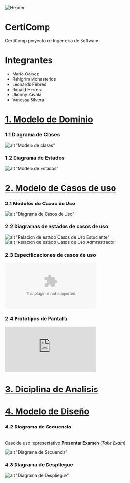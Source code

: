 <img alt="Header" src="assets/certiComp-header.jpg">

# CertiComp

CertiComp proyecto de Ingeniería de Software

# Integrantes

- Mario Gamez
- Rahigrim Monasterios
- Leonardo Febres
- Ronald Herrera
- Jhonny Zavala
- Vanessa Silvera

# [1. Modelo de Dominio ](#1-Modelo-de-Dominio)

### **1.1 Diagrama de Clases**

![alt "Modelo de clases"](https://github.com/febres35/EdTech_IS/blob/main/docs/scenariosView/Modelo%20del%20Dominio/Diagrama%20de%20Clases.png)

### **1.2 Diagrama de Estados**

![alt "Modelo de Estados"](https://github.com/febres35/EdTech_IS/blob/main/docs/scenariosView/Modelo%20del%20Dominio/Diagrama%20de%20Estado.png)

# [2. Modelo de Casos de uso ](#2-Diciplina-de-Requisitos)

### **2.1 Modelos de Casos de Uso**

![alt "Diagrama de Casos de Uso"](https://github.com/febres35/EdTech_IS/blob/main/docs/scenariosView/Requisitos/Casos%20de%20Uso.png)

### **2.2 Diagramas de estados de casos de uso**

![alt "Relacion de estado Casos de Uso Estudiante"](https://github.com/febres35/EdTech_IS/blob/main/docs/scenariosView/Requisitos/Relaición%20de%20Estados%20de%20Casos%20de%20UsosEstudiante.png)
![alt "Relacion de estado Casos de Uso Administrador"](https://github.com/febres35/EdTech_IS/blob/main/docs/scenariosView/Requisitos/Relaición%20de%20Estados%20de%20Casos%20de%20UsosAdministrador.png)

### **2.3 Especificaciones de casos de uso**

![alt "Especificaciones de casos de uso"](https://github.com/febres35/EdTech_IS/blob/main/docs/scenariosView/Requisitos/Casos%20de%20usos.docx)

### **2.4 Prototipos de Pantalla**

![alt "Prototipos de Pantalla"](https://github.com/febres35/EdTech_IS/blob/main/docs/scenariosView/Requisitos/Esquemas%20de%20pantallas%20RETO%2010%20--.pdf)

# [3. Diciplina de Analisis](#3-Diciplina-de-Analisis)

# [4. Modelo de Diseño ](#4.-Modelo-de-Diseño)

### **4.2 Diagrama de Secuencia**

<br>Caso de uso representativo **Presentar Examen** (_Take Exam_)<br>

![alt "Diagrama de Secuencia"](https://github.com/febres35/EdTech_IS/blob/main/sequenceDiagram/DesignSequenceDiagram.png)

### **4.3 Diagrama de Despliegue**

![alt "Diagrama de Despliegue"](https://github.com/febres35/EdTech_IS/blob/main/deployDiagram/Diagrama%20de%20despliegue.png)
